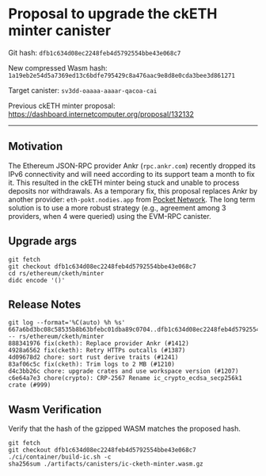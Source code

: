 # Proposal to upgrade the ckETH minter canister

Git hash: `dfb1c634d08ec2248feb4d5792554bbe43e068c7`

New compressed Wasm hash: `1a19eb2e54d5a7369ed13c6bdfe795429c8a476aac9e8d8e0cda3bee3d861271`

Target canister: `sv3dd-oaaaa-aaaar-qacoa-cai`

Previous ckETH minter proposal: https://dashboard.internetcomputer.org/proposal/132132

---

## Motivation

The Ethereum JSON-RPC provider Ankr (`rpc.ankr.com`) recently dropped its IPv6 connectivity and will need according to its support team a month to fix it.
This resulted in the ckETH minter being stuck and unable to process deposits nor withdrawals.
As a temporary fix, this proposal replaces Ankr by another provider: `eth-pokt.nodies.app` from [Pocket Network](https://www.pokt.network/).
The long term solution is to use a more robust strategy (e.g., agreement among 3 providers, when 4 were queried) using the EVM-RPC canister.

## Upgrade args

```
git fetch
git checkout dfb1c634d08ec2248feb4d5792554bbe43e068c7
cd rs/ethereum/cketh/minter
didc encode '()'
```

## Release Notes

```
git log --format='%C(auto) %h %s' 667a6bd3bc08c58535b8b63bfebc01dba89c0704..dfb1c634d08ec2248feb4d5792554bbe43e068c7 -- rs/ethereum/cketh/minter
888341976 fix(cketh): Replace provider Ankr (#1412)
4928a6562 fix(cketh): Retry HTTPs outcalls (#1387)
4d09678d2 chore: sort rust derive traits (#1241)
83af06c5c fix(cketh): Trim logs to 2 MB (#1210)
d4c3bb26c chore: upgrade crates and use workspace version (#1207)
c6e64a7e3 chore(crypto): CRP-2567 Rename ic_crypto_ecdsa_secp256k1 crate (#999)
```

## Wasm Verification

Verify that the hash of the gzipped WASM matches the proposed hash.

```
git fetch
git checkout dfb1c634d08ec2248feb4d5792554bbe43e068c7
./ci/container/build-ic.sh -c
sha256sum ./artifacts/canisters/ic-cketh-minter.wasm.gz
```

